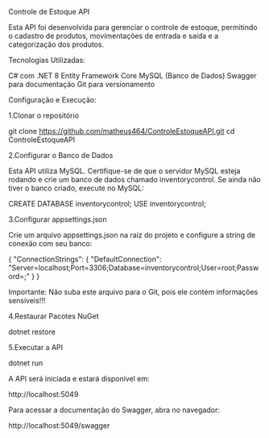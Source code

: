 Controle de Estoque API

Esta API foi desenvolvida para gerenciar o controle de estoque, permitindo o cadastro de produtos, movimentações de entrada e saída e a categorização dos produtos.

Tecnologias Utilizadas:

C# com .NET 8
Entity Framework Core
MySQL (Banco de Dados)
Swagger para documentação
Git para versionamento

Configuração e Execução:

1.Clonar o repositório

git clone https://github.com/matheus464/ControleEstoqueAPI.git
cd ControleEstoqueAPI

2.Configurar o Banco de Dados

Esta API utiliza MySQL. Certifique-se de que o servidor MySQL esteja rodando e crie um banco de dados chamado inventorycontrol.
Se ainda não tiver o banco criado, execute no MySQL:

CREATE DATABASE inventorycontrol;
USE inventorycontrol;

3.Configurar appsettings.json

Crie um arquivo appsettings.json na raiz do projeto e configure a string de conexão com seu banco:

{
  "ConnectionStrings": {
    "DefaultConnection": "Server=localhost;Port=3306;Database=inventorycontrol;User=root;Password=;"
  }
}

Importante: Não suba este arquivo para o Git, pois ele contém informações sensíveis!!!

4.Restaurar Pacotes NuGet

dotnet restore

5.Executar a API

dotnet run

A API será iniciada e estará disponível em:

http://localhost:5049

Para acessar a documentação do Swagger, abra no navegador:

http://localhost:5049/swagger
